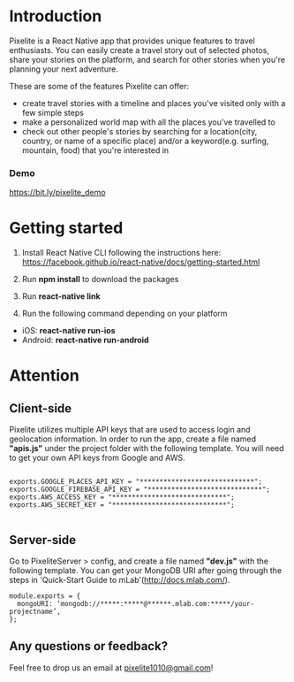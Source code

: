 # Introduction

Pixelite is a React Native app that provides unique features to travel enthusiasts. You can easily create a travel story out of selected photos, share your stories on the platform, and search for other stories when you're planning your next adventure.

These are some of the features Pixelite can offer:

- create travel stories with a timeline and places you've visited only with a few simple steps
- make a personalized world map with all the places you've travelled to
- check out other people's stories by searching for a location(city, country, or name of a specific place) and/or a keyword(e.g. surfing, mountain, food) that you're interested in
 
### Demo
https://bit.ly/pixelite_demo


# Getting started

1. Install React Native CLI following the instructions here: https://facebook.github.io/react-native/docs/getting-started.html

2. Run **npm install** to download the packages

3. Run **react-native link**

4. Run the following command depending on your platform
- iOS: **react-native run-ios**
- Android: **react-native run-android**


# Attention

## Client-side

Pixelite utilizes multiple API keys that are used to access login and geolocation information. In order to run the app, create a file named **"apis.js"** under the project folder with the following template. You will need to get your own API keys from Google and AWS.

<pre><code>
exports.GOOGLE_PLACES_API_KEY = "*****************************";
exports.GOOGLE_FIREBASE_API_KEY = "*****************************";
exports.AWS_ACCESS_KEY = "*****************************";
exports.AWS_SECRET_KEY = "*****************************";

</pre></code>


## Server-side

Go to PixeliteServer > config, and create a file named **"dev.js"** with the following template. You can get your MongoDB URI after going through the steps in 'Quick-Start Guide to mLab'(http://docs.mlab.com/).

```
module.exports = {
  mongoURI: ‘mongodb://*****:*****@******.mlab.com:*****/your-projectname’,
};
```


## Any questions or feedback?

Feel free to drop us an email at pixelite1010@gmail.com!
